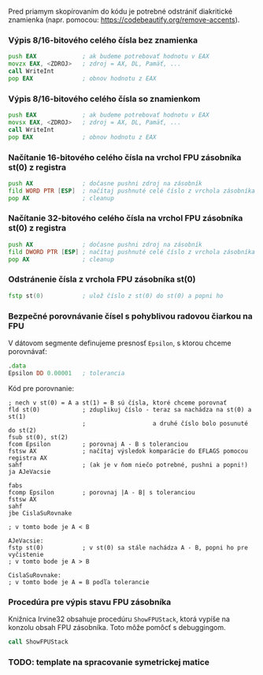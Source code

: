 Pred priamym skopírovaním do kódu je potrebné odstrániť diakritické znamienka (napr. pomocou: https://codebeautify.org/remove-accents).

### Výpis 8/16-bitového celého čísla bez znamienka

```asm
push EAX             ; ak budeme potrebovať hodnotu v EAX
movzx EAX, <ZDROJ>   ; zdroj = AX, DL, Pamäť, ...
call WriteInt
pop EAX              ; obnov hodnotu z EAX
```

### Výpis 8/16-bitového celého čísla so znamienkom

```asm
push EAX             ; ak budeme potrebovať hodnotu v EAX
movsx EAX, <ZDROJ>   ; zdroj = AX, DL, Pamäť, ...
call WriteInt
pop EAX              ; obnov hodnotu z EAX
```

### Načítanie 16-bitového celého čísla na vrchol FPU zásobníka st(0) z registra

```asm
push AX              ; dočasne pushni zdroj na zásobník
fild WORD PTR [ESP]  ; načítaj pushnuté celé číslo z vrchola zásobníka
pop AX               ; cleanup
```

### Načítanie 32-bitového celého čísla na vrchol FPU zásobníka st(0) z registra

```asm
push AX              ; dočasne pushni zdroj na zásobník
fild DWORD PTR [ESP] ; načítaj pushnuté celé číslo z vrchola zásobníka
pop AX               ; cleanup
```

### Odstránenie čísla z vrchola FPU zásobníka st(0)

```asm
fstp st(0)           ; ulož číslo z st(0) do st(0) a popni ho
```

### Bezpečné porovnávanie čísel s pohyblivou radovou čiarkou na FPU

V dátovom segmente definujeme presnosť `Epsilon`, s ktorou chceme porovnávať:
```asm
.data
Epsilon DD 0.00001   ; tolerancia
```

Kód pre porovnanie:
```
; nech v st(0) = A a st(1) = B sú čísla, ktoré chceme porovnať
fld st(0)            ; zduplikuj číslo - teraz sa nachádza na st(0) a st(1)
                     ;                   a druhé číslo bolo posunuté do st(2)
fsub st(0), st(2)
fcom Epsilon         ; porovnaj A - B s toleranciou
fstsw AX             ; načítaj výsledok komparácie do EFLAGS pomocou registra AX
sahf                 ; (ak je v ňom niečo potrebné, pushni a popni!)
ja AJeVacsie

fabs
fcomp Epsilon        ; porovnaj |A - B| s toleranciou
fstsw AX
sahf
jbe CislaSuRovnake

; v tomto bode je A < B

AJeVacsie:
fstp st(0)           ; v st(0) sa stále nachádza A - B, popni ho pre vyčistenie
; v tomto bode je A > B

CislaSuRovnake:
; v tomto bode je A = B podľa tolerancie
```

### Procedúra pre výpis stavu FPU zásobníka
Knižnica Irvine32 obsahuje procedúru `ShowFPUStack`, ktorá vypíše na konzolu obsah FPU zásobníka.
Toto môže pomôcť s debuggingom.

```asm
call ShowFPUStack
```

### TODO: template na spracovanie symetrickej matice
